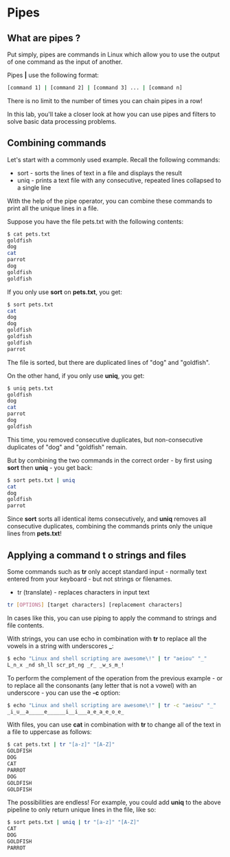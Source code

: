 # Pipes

## What are pipes ?

Put simply, pipes are commands in Linux which allow you to use the output of one command as the input of another.

Pipes **|** use the following format:

```bash
[command 1] | [command 2] | [command 3] ... | [command n]
```

There is no limit to the number of times you can chain pipes in a row!

In this lab, you'll take a closer look at how you can use pipes and filters to solve basic data processing problems.

## Combining commands

Let's start with a commonly used example. Recall the following commands:

- sort - sorts the lines of text in a file and displays the result
- uniq - prints a text file with any consecutive, repeated lines collapsed to a single line

With the help of the pipe operator, you can combine these commands to print all the unique lines in a file.

Suppose you have the file pets.txt with the following contents:

```bash
$ cat pets.txt
goldfish
dog
cat
parrot
dog
goldfish
goldfish
```

If you only use **sort** on **pets.txt**, you get:

```bash
$ sort pets.txt
cat
dog
dog
goldfish
goldfish
goldfish
parrot
```

The file is sorted, but there are duplicated lines of "dog" and "goldfish".

On the other hand, if you only use **uniq**, you get:

```bash
$ uniq pets.txt
goldfish
dog
cat
parrot
dog
goldfish
```

This time, you removed consecutive duplicates, but non-consecutive duplicates of "dog" and "goldfish" remain.

But by combining the two commands in the correct order - by first using **sort** then **uniq** - you get back:

```bash
$ sort pets.txt | uniq
cat
dog
goldfish
parrot
```

Since **sort** sorts all identical items consecutively, and **uniq** removes all consecutive duplicates, combining the commands prints only the unique lines from **pets.txt**!

## Applying a command t o strings and files

Some commands such as **tr** only accept standard input - normally text entered from your keyboard - but not strings or filenames.

- tr (translate) - replaces characters in input text

```bash
tr [OPTIONS] [target characters] [replacement characters]
```

In cases like this, you can use piping to apply the command to strings and file contents.

With strings, you can use echo in combination with **tr** to replace all the vowels in a string with underscores **_**:

```bash
$ echo "Linux and shell scripting are awesome\!" | tr "aeiou" "_"
L_n_x _nd sh_ll scr_pt_ng _r_ _w_s_m_!
```

To perform the complement of the operation from the previous example - or to replace all the consonants (any letter that is not a vowel) with an underscore - you can use the **-c** option:

```bash
$ echo "Linux and shell scripting are awesome\!" | tr -c "aeiou" "_"
_i_u__a_____e______i__i___a_e_a_e_o_e_
```

With files, you can use **cat** in combination with **tr** to change all of the text in a file to uppercase as follows:

```bash
$ cat pets.txt | tr "[a-z]" "[A-Z]"
GOLDFISH
DOG
CAT
PARROT
DOG
GOLDFISH
GOLDFISH
```

The possibilities are endless! For example, you could add **uniq** to the above pipeline to only return unique lines in the file, like so:

```bash
$ sort pets.txt | uniq | tr "[a-z]" "[A-Z]"
CAT
DOG
GOLDFISH
PARROT
```
